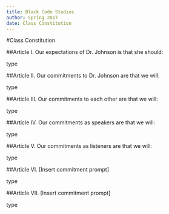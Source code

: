 ```yaml
--- 
title: Black Code Studies
author: Spring 2017
date: Class Constitution
--- 
```


#Class Constitution

##Article I.	Our expectations of Dr. Johnson is that she should:

type

##Article II.	Our commitments to Dr. Johnson are that we will:

type

##Article III.	Our commitments to each other are that we will:

type

##Article IV.	Our commitments as speakers are that we will:

type

##Article V.	Our commitments as listeners are that we will:

type

##Article VI. 	[Insert commitment prompt]
 
type

##Article VII.	[Insert commitment prompt]

type
